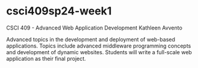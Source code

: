 # csci409sp24-week1
CSCI 409 - Advanced Web Application Development
Kathleen Avvento

Advanced topics in the development and deployment of web-based applications.
Topics include advanced middleware programming concepts and development of
dynamic websites. Students will write a full-scale web application as their final
project.




